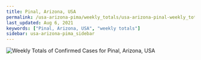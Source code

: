 ```yaml
---
title: Pinal, Arizona, USA
permalink: /usa-arizona-pima/weekly_totals/usa-arizona-pinal-weekly_totals.html
last_updated: Aug 6, 2021
keywords: ["Pinal, Arizona, USA", "weekly totals"]
sidebar: usa-arizona-pima_sidebar
---
```


![Weekly Totals of Confirmed Cases for Pinal, Arizona, USA](/covid_tracker/images/graphs/usa-arizona-pinal-weekly_totals_graph.png)
